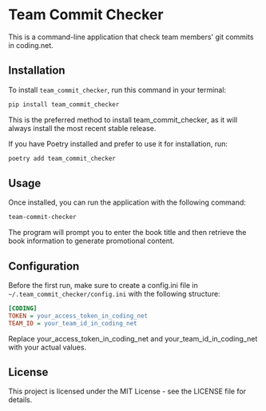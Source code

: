 # Team Commit Checker

This is a command-line application that check team members' git commits in coding.net.

## Installation

To install `team_commit_checker`, run this command in your terminal:

```bash
pip install team_commit_checker
```

This is the preferred method to install team_commit_checker, as it will always install the most recent stable release.

If you have Poetry installed and prefer to use it for installation, run:

```bash
poetry add team_commit_checker
```

## Usage
Once installed, you can run the application with the following command:

```bash
team-commit-checker
```

The program will prompt you to enter the book title and then retrieve the book information to generate promotional content.

## Configuration
Before the first run, make sure to create a config.ini file in `~/.team_commit_checker/config.ini` with the following structure:

```ini
[CODING]
TOKEN = your_access_token_in_coding_net
TEAM_ID = your_team_id_in_coding_net
```

Replace your_access_token_in_coding_net and your_team_id_in_coding_net with your actual values.

## License
This project is licensed under the MIT License - see the LICENSE file for details.
